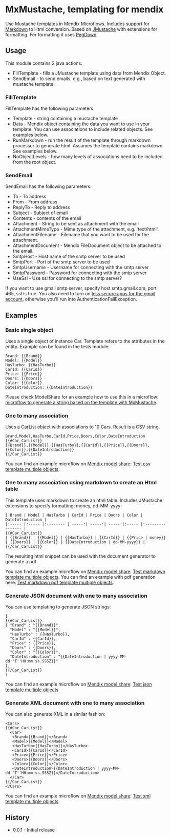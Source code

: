 # MxMustache, templating for mendix

Use Mustache templates in Mendix Microflows. Includes support for [Markdown][1] to Html conversion. Based on [JMustache][2] with
extensions for formatting. For formatting it uses [PegDown][3].

## Usage

This module contains 2 java actions:

 * FillTemplate - fills a JMustache template using data from Mendix Object.
 * SendEmail - to send emails, e.g., based on text generated with mustache template.
 
### FillTemplate

FillTemplate has the following parameters:
 
 * Template - string containing a mustache template
 * Data - Mendix object containing the data you want to use in your template. You can use associations to include related objects. See examples below.
 * RunMarkdown - run the result of the template through markdown processor to generate html. Assumes the template contains markdown. See examples below.
 * NoObjectLevels - how many levels of associations need to be included from the root object.

### SendEmail

SendEmail has the following parameters:

 * To - To address
 * From - From address
 * ReplyTo - Reply to address
 * Subject - Subject of email
 * Contents - contents of the email
 * Attachment - String to be sent as attachment with the email
 * AttachmentMimeType - Mime type of the attachment, e.g. 'text/html'.
 * AttachmentFilename - Filename that you want to be used for the attachment.
 * AttachmentDocument - Mendix FileDocument object to be attached to the email.
 * SmtpHost - Host name of the smtp server to be used
 * SmtpPort - Port of the smtp server to be used
 * SmtpUsername - Username for connecting with the smtp server
 * SmtpPassword - Password for connecting with the smtp server
 * UseSsl - Use ssl for connecting to the smtp server?
 
If you want to use gmail smtp server, specify host smtp.gmail.com, port 465, ssl is true. You also need to turn on 
[less secure apps for the gmail account][11], otherwise you'll run into AuthenticationFailException.
 
## Examples

### Basic single object

Uses a single object of instance Car. Template refers to the attributes in the entity. Example can be found in the tests module:

    Brand: {{Brand}}
    Model: {{Model}}
    HasTurbo: {{HasTurbo}}
    CarId: {{CarId}}
    Price: {{Price}}
    Doors: {{Doors}}
    Color: {{Color}}
    DateIntroduction: {{DateIntroduction}}

Please check ModelShare for an example how to use this in a microflow: [microflow to generate a string based on the template with MxMustache][4].

### One to many association

Uses a CarList object with associations to 10 Cars. Result is a CSV string. 

    Brand,Model,HasTurbo,CarId,Price,Doors,Color,DateIntroduction
    {{#Car_CarList}}
    {{Brand}},{{Model}},{{HasTurbo}},{{CarId}},{{Price}},{{Doors}},{{Color}},{{DateIntroduction}}
    {{/Car_CarList}}

You can find an example microflow on [Mendix model share][9]: [Test csv template multiple objects][5].

### One to many association using markdown to create an Html table

This template uses markdown to create an html table. Includes JMustache extensions to specify formatting: money, dd-MM-yyyy:

    | Brand | Model | HasTurbo | CarId | Price | Doors | Color | DateIntroduction |
    |:----- |:----- |:-------- | -----:| -----:| -----:|:----- |:---------------- |
    {{#Car_CarList}}
    | {{Brand}} | {{Model}} | {{HasTurbo}} | {{CarId}} | {{Price | money}} | {{Doors}} | {{Color}} | {{DateIntroduction | dd-MM-yyyy}} |
    {{/Car_CarList}}

The resulting html snippet can be used with the document generator to generate a pdf.

You can find an example microflow on [Mendix model share][9]: [Test markdown template multiple objects][6]. 
You can find an example with pdf generation here: [Test markdown pdf template multiple objects][10].

### Generate JSON document with one to many association

You can use templating to generate JSON strings:

    [
    {{#Car_CarList}}
    { "Brand" : "{{Brand}}",
      "Model" : "{{Model}}",
      "HasTurbo" : {{HasTurbo}},
      "CarId" : {{CarId}},
      "Price" : {{Price}},
      "Doors" : {{Doors}},
      "Color" : "{{Color}}",
      "DateIntroduction" : "{{DateIntroduction | yyyy-MM-dd''T''HH:mm:ss.SSSZ}}"
    },
    {{/Car_CarList}}
    ]

You can find an example microflow on [Mendix model share][9]: [Test json template multiple objects][7]

### Generate XML document with one to many association

You can also generate XML in a similar fashion:

    <Cars>
    {{#Car_CarList}}
      <Car>
       <Brand>{{Brand}}</Brand>
       <Model>{{Model}}</Model>
       <HasTurbo>{{HasTurbo}}</HasTurbo>
       <CarId>{{CarId}}</CarId>
       <Price>{{Price}}</Price>
       <Doors>{{Doors}}</Doors>
       <Color>{{Color}}</Color>
       <DateIntroduction>{{DateIntroduction | yyyy-MM-dd''T''HH:mm:ss.SSSZ}}</DateIntroduction>
      </Car>
    {{/Car_CarList}}
    </Cars>

You can find an example microflow on [Mendix model share][9]: [Test xml template multiple objects][8]

## History

 * 0.0.1 - Initial release
 
 [1]: https://github.com/adam-p/markdown-here/wiki/Markdown-Cheatsheet
 [2]: https://github.com/samskivert/jmustache
 [3]: https://github.com/sirthias/pegdown/
 [4]: https://modelshare.mendix.com/models/152dad95-7e3e-4ad5-ac68-7a1a7a1b4360/simple-mxmustache-example
 [5]: https://modelshare.mendix.com/models/ce716c9a-7beb-42ca-9cff-bab16920a8ff/test-csv-template-multiple-objects
 [6]: https://modelshare.mendix.com/models/745ecbeb-7270-4a57-8676-6394fcfb6cf4/test-markdown-template-multiple-objects
 [7]: https://modelshare.mendix.com/models/bcd40b79-05c2-4e61-857b-f94c3eedcc6b/test-json-template-multiple-objects
 [8]: https://modelshare.mendix.com/models/6b841874-4f28-4509-ae21-123c7587263b/test-xml-template-multiple-objects
 [9]: https://modelshare.mendix.com/
 [10]: https://modelshare.mendix.com/models/5f010314-0f71-47c9-a8a7-9baef004ef3f/test-markdown-pdf-template-multiple-objects
 [11]: https://www.google.com/settings/security/lesssecureapps